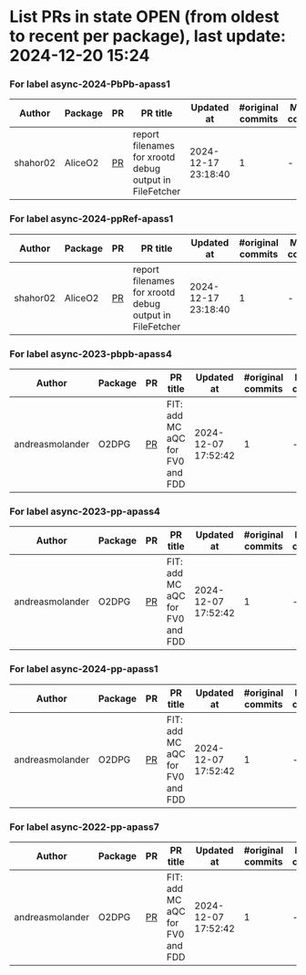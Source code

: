 # List PRs in state OPEN (from oldest to recent per package), last update: 2024-12-20 15:24 


### For label async-2024-PbPb-apass1

| Author | Package | PR | PR title | Updated at | #original commits | Merge commit |
| --- | --- | --- | --- | --- | --- | --- |
| shahor02 | AliceO2 | [PR](https://github.com/AliceO2Group/AliceO2/pull/13812) | report filenames for xrootd debug output in FileFetcher | 2024-12-17 23:18:40 | 1 | - |


### For label async-2024-ppRef-apass1

| Author | Package | PR | PR title | Updated at | #original commits | Merge commit |
| --- | --- | --- | --- | --- | --- | --- |
| shahor02 | AliceO2 | [PR](https://github.com/AliceO2Group/AliceO2/pull/13812) | report filenames for xrootd debug output in FileFetcher | 2024-12-17 23:18:40 | 1 | - |


### For label async-2023-pbpb-apass4

| Author | Package | PR | PR title | Updated at | #original commits | Merge commit |
| --- | --- | --- | --- | --- | --- | --- |
| andreasmolander | O2DPG | [PR](https://github.com/AliceO2Group/O2DPG/pull/1741) | FIT: add MC aQC for FV0 and FDD | 2024-12-07 17:52:42 | 1 | - |


### For label async-2023-pp-apass4

| Author | Package | PR | PR title | Updated at | #original commits | Merge commit |
| --- | --- | --- | --- | --- | --- | --- |
| andreasmolander | O2DPG | [PR](https://github.com/AliceO2Group/O2DPG/pull/1741) | FIT: add MC aQC for FV0 and FDD | 2024-12-07 17:52:42 | 1 | - |


### For label async-2024-pp-apass1

| Author | Package | PR | PR title | Updated at | #original commits | Merge commit |
| --- | --- | --- | --- | --- | --- | --- |
| andreasmolander | O2DPG | [PR](https://github.com/AliceO2Group/O2DPG/pull/1741) | FIT: add MC aQC for FV0 and FDD | 2024-12-07 17:52:42 | 1 | - |


### For label async-2022-pp-apass7

| Author | Package | PR | PR title | Updated at | #original commits | Merge commit |
| --- | --- | --- | --- | --- | --- | --- |
| andreasmolander | O2DPG | [PR](https://github.com/AliceO2Group/O2DPG/pull/1741) | FIT: add MC aQC for FV0 and FDD | 2024-12-07 17:52:42 | 1 | - |
